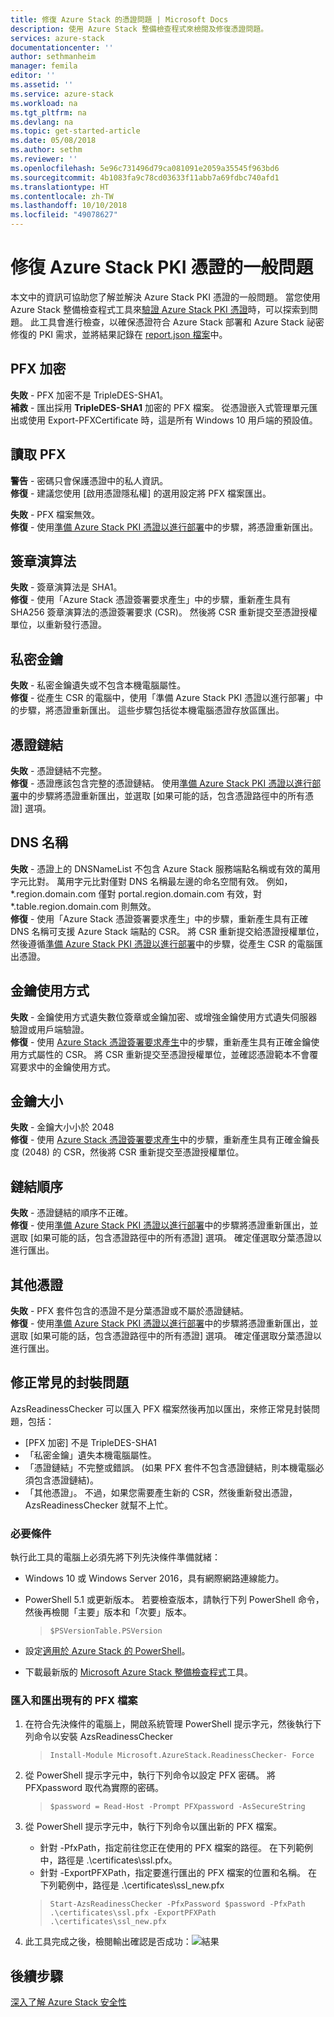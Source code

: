 ```yaml
---
title: 修復 Azure Stack 的憑證問題 | Microsoft Docs
description: 使用 Azure Stack 整備檢查程式來檢閱及修復憑證問題。
services: azure-stack
documentationcenter: ''
author: sethmanheim
manager: femila
editor: ''
ms.assetid: ''
ms.service: azure-stack
ms.workload: na
ms.tgt_pltfrm: na
ms.devlang: na
ms.topic: get-started-article
ms.date: 05/08/2018
ms.author: sethm
ms.reviewer: ''
ms.openlocfilehash: 5e96c731496d79ca081091e2059a35545f963bd6
ms.sourcegitcommit: 4b1083fa9c78cd03633f11abb7a69fdbc740afd1
ms.translationtype: HT
ms.contentlocale: zh-TW
ms.lasthandoff: 10/10/2018
ms.locfileid: "49078627"
---
```

# <a name="remediate-common-issues-for-azure-stack-pki-certificates"></a>修復 Azure Stack PKI 憑證的一般問題
本文中的資訊可協助您了解並解決 Azure Stack PKI 憑證的一般問題。 當您使用 Azure Stack 整備檢查程式工具來[驗證 Azure Stack PKI 憑證](azure-stack-validate-pki-certs.md)時，可以探索到問題。 此工具會進行檢查，以確保憑證符合 Azure Stack 部署和 Azure Stack 祕密修復的 PKI 需求，並將結果記錄在 [report.json 檔案](azure-stack-validation-report.md)中。  

## <a name="pfx-encryption"></a>PFX 加密
**失敗** - PFX 加密不是 TripleDES-SHA1。   
**補救** - 匯出採用 **TripleDES-SHA1** 加密的 PFX 檔案。 從憑證嵌入式管理單元匯出或使用 Export-PFXCertificate 時，這是所有 Windows 10 用戶端的預設值。 

## <a name="read-pfx"></a>讀取 PFX
**警告** - 密碼只會保護憑證中的私人資訊。  
**修復** - 建議您使用 [啟用憑證隱私權] 的選用設定將 PFX 檔案匯出。  

**失敗** - PFX 檔案無效。  
**修復** - 使用[準備 Azure Stack PKI 憑證以進行部署](azure-stack-prepare-pki-certs.md)中的步驟，將憑證重新匯出。

## <a name="signature-algorithm"></a>簽章演算法
**失敗** - 簽章演算法是 SHA1。    
**修復** - 使用「Azure Stack 憑證簽署要求產生」中的步驟，重新產生具有 SHA256 簽章演算法的憑證簽署要求 (CSR)。 然後將 CSR 重新提交至憑證授權單位，以重新發行憑證。

## <a name="private-key"></a>私密金鑰
**失敗** - 私密金鑰遺失或不包含本機電腦屬性。  
**修復** - 從產生 CSR 的電腦中，使用「準備 Azure Stack PKI 憑證以進行部署」中的步驟，將憑證重新匯出。 這些步驟包括從本機電腦憑證存放區匯出。

## <a name="certificate-chain"></a>憑證鏈結
**失敗** - 憑證鏈結不完整。  
**修復** - 憑證應該包含完整的憑證鏈結。  使用[準備 Azure Stack PKI 憑證以進行部署](azure-stack-prepare-pki-certs.md)中的步驟將憑證重新匯出，並選取 [如果可能的話，包含憑證路徑中的所有憑證] 選項。

## <a name="dns-names"></a>DNS 名稱
**失敗** - 憑證上的 DNSNameList 不包含 Azure Stack 服務端點名稱或有效的萬用字元比對。  萬用字元比對僅對 DNS 名稱最左邊的命名空間有效。 例如，\*.region.domain.com 僅對 portal.region.domain.com 有效，對 \*.table.region.domain.com 則無效。  
**修復** - 使用「Azure Stack 憑證簽署要求產生」中的步驟，重新產生具有正確 DNS 名稱可支援 Azure Stack 端點的 CSR。 將 CSR 重新提交給憑證授權單位，然後遵循[準備 Azure Stack PKI 憑證以進行部署](azure-stack-prepare-pki-certs.md)中的步驟，從產生 CSR 的電腦匯出憑證。  

## <a name="key-usage"></a>金鑰使用方式
**失敗** - 金鑰使用方式遺失數位簽章或金鑰加密、或增強金鑰使用方式遺失伺服器驗證或用戶端驗證。  
**修復** - 使用 [Azure Stack 憑證簽署要求產生](azure-stack-get-pki-certs.md)中的步驟，重新產生具有正確金鑰使用方式屬性的 CSR。  將 CSR 重新提交至憑證授權單位，並確認憑證範本不會覆寫要求中的金鑰使用方式。

## <a name="key-size"></a>金鑰大小
**失敗** - 金鑰大小小於 2048    
**修復** - 使用 [Azure Stack 憑證簽署要求產生](azure-stack-get-pki-certs.md)中的步驟，重新產生具有正確金鑰長度 (2048) 的 CSR，然後將 CSR 重新提交至憑證授權單位。

## <a name="chain-order"></a>鏈結順序
**失敗** - 憑證鏈結的順序不正確。  
**修復** - 使用[準備 Azure Stack PKI 憑證以進行部署](azure-stack-prepare-pki-certs.md)中的步驟將憑證重新匯出，並選取 [如果可能的話，包含憑證路徑中的所有憑證] 選項。 確定僅選取分葉憑證以進行匯出。 

## <a name="other-certificates"></a>其他憑證
**失敗** - PFX 套件包含的憑證不是分葉憑證或不屬於憑證鏈結。  
**修復** - 使用[準備 Azure Stack PKI 憑證以進行部署](azure-stack-prepare-pki-certs.md)中的步驟將憑證重新匯出，並選取 [如果可能的話，包含憑證路徑中的所有憑證] 選項。 確定僅選取分葉憑證以進行匯出。

## <a name="fix-common-packaging-issues"></a>修正常見的封裝問題
AzsReadinessChecker 可以匯入 PFX 檔案然後再加以匯出，來修正常見封裝問題，包括： 
 - [PFX 加密] 不是 TripleDES-SHA1
 - 「私密金鑰」遺失本機電腦屬性。
 - 「憑證鏈結」不完整或錯誤。 (如果 PFX 套件不包含憑證鏈結，則本機電腦必須包含憑證鏈結)。 
 - 「其他憑證」。
不過，如果您需要產生新的 CSR，然後重新發出憑證，AzsReadinessChecker 就幫不上忙。 

### <a name="prerequisites"></a>必要條件
執行此工具的電腦上必須先將下列先決條件準備就緒： 
 - Windows 10 或 Windows Server 2016，具有網際網路連線能力。
 - PowerShell 5.1 或更新版本。 若要檢查版本，請執行下列 PowerShell 命令，然後再檢閱「主要」版本和「次要」版本。

   > `$PSVersionTable.PSVersion`
 - 設定[適用於 Azure Stack 的 PowerShell](azure-stack-powershell-install.md)。 
 - 下載最新版的 [Microsoft Azure Stack 整備檢查程式](https://aka.ms/AzsReadinessChecker)工具。

### <a name="import-and-export-an-existing-pfx-file"></a>匯入和匯出現有的 PFX 檔案
1. 在符合先決條件的電腦上，開啟系統管理 PowerShell 提示字元，然後執行下列命令以安裝 AzsReadinessChecker  
   > `Install-Module Microsoft.AzureStack.ReadinessChecker- Force`

2. 從 PowerShell 提示字元中，執行下列命令以設定 PFX 密碼。 將 PFXpassword 取代為實際的密碼。 
   > `$password = Read-Host -Prompt PFXpassword -AsSecureString`

3. 從 PowerShell 提示字元中，執行下列命令以匯出新的 PFX 檔案。
   - 針對 -PfxPath，指定前往您正在使用的 PFX 檔案的路徑。  在下列範例中，路徑是 .\certificates\ssl.pfx。
   - 針對 -ExportPFXPath，指定要進行匯出的 PFX 檔案的位置和名稱。  在下列範例中，路徑是 .\certificates\ssl_new.pfx

   > `Start-AzsReadinessChecker -PfxPassword $password -PfxPath .\certificates\ssl.pfx -ExportPFXPath .\certificates\ssl_new.pfx`  

4. 此工具完成之後，檢閱輸出確認是否成功：![結果](./media/azure-stack-remediate-certs/remediate-results.png)

## <a name="next-steps"></a>後續步驟
[深入了解 Azure Stack 安全性](azure-stack-rotate-secrets.md)
